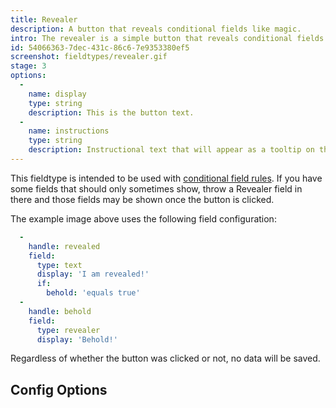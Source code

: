 ```yaml
---
title: Revealer
description: A button that reveals conditional fields like magic.
intro: The revealer is a simple button that reveals conditional fields without saving any additional data.
id: 54066363-7dec-431c-86c6-7e9353380ef5
screenshot: fieldtypes/revealer.gif
stage: 3
options:
  -
    name: display
    type: string
    description: This is the button text.
  -
    name: instructions
    type: string
    description: Instructional text that will appear as a tooltip on the button.
---
```

This fieldtype is intended to be used with [conditional field rules](#). If you have some fields that should only sometimes show, throw a Revealer field in there and those fields may be shown once the button is clicked.

The example image above uses the following field configuration:

``` yaml
  -
    handle: revealed
    field:
      type: text
      display: 'I am revealed!'
      if:
        behold: 'equals true'
  -
    handle: behold
    field:
      type: revealer
      display: 'Behold!'
```

Regardless of whether the button was clicked or not, no data will be saved.

## Config Options
